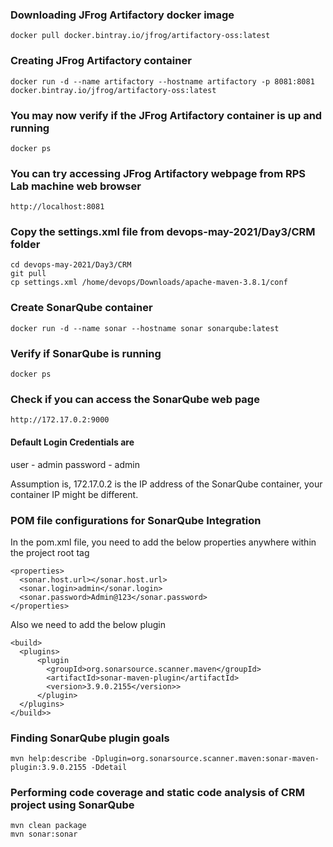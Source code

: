 ### Downloading JFrog Artifactory docker image
```
docker pull docker.bintray.io/jfrog/artifactory-oss:latest
```

### Creating JFrog Artifactory container
```
docker run -d --name artifactory --hostname artifactory -p 8081:8081 docker.bintray.io/jfrog/artifactory-oss:latest
```

### You may now verify if the JFrog Artifactory container is up and running
```
docker ps
```

### You can try accessing JFrog Artifactory webpage from RPS Lab machine web browser
```
http://localhost:8081
```

### Copy the settings.xml file from devops-may-2021/Day3/CRM folder
```
cd devops-may-2021/Day3/CRM
git pull
cp settings.xml /home/devops/Downloads/apache-maven-3.8.1/conf
```
### Create SonarQube container
```
docker run -d --name sonar --hostname sonar sonarqube:latest
```

### Verify if SonarQube is running
```
docker ps
```

### Check if you can access the SonarQube web page
```
http://172.17.0.2:9000
```
#### Default Login Credentials are
user - admin
password - admin

Assumption is, 172.17.0.2 is the IP address of the SonarQube container, your container IP might be different.

### POM file configurations for SonarQube Integration
In the pom.xml file,  you need to add the below properties anywhere within the project root tag
```
<properties>
  <sonar.host.url></sonar.host.url>
  <sonar.login>admin</sonar.login>
  <sonar.password>Admin@123</sonar.password>
</properties>
```
Also we need to add the below plugin
```
<build>
  <plugins>
      <plugin
        <groupId>org.sonarsource.scanner.maven</groupId>
        <artifactId>sonar-maven-plugin</artifactId>
        <version>3.9.0.2155</version>>
      </plugin>
  </plugins>
</build>>
```

### Finding SonarQube plugin goals
```
mvn help:describe -Dplugin=org.sonarsource.scanner.maven:sonar-maven-plugin:3.9.0.2155 -Ddetail
```
### Performing code coverage and static code analysis of CRM project using SonarQube
```
mvn clean package
mvn sonar:sonar
```
